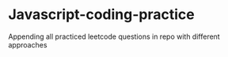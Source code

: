 # Javascript-coding-practice

Appending all practiced leetcode questions in repo with different approaches